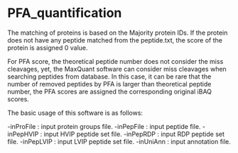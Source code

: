 # PFA_quantification

The matching of proteins is based on the Majority protein IDs. If the protein does not have any peptide matched from the peptide.txt, the score of the protein is assigned 0 value. 

For PFA score, the theoretical peptide number does not consider the miss cleavages, yet, the MaxQuant software can consider miss cleavages when searching peptides from database. In this case, it can be rare that the number of removed peptides by PFA is larger than theoretical peptide number, the PFA scores are assigned the corresponding original iBAQ scores.  

The basic usage of this software is as follows:

-inProFile      :   input protein groups file. 
-inPepFile     :   input peptide file.
-inPepHVIP   :  input HVIP peptide set file. 
-inPepRDP    :  input RDP peptide set file.
-inPepLVIP   :  input LVIP peptide set file.
-inUniAnn    :  input annotation file.

